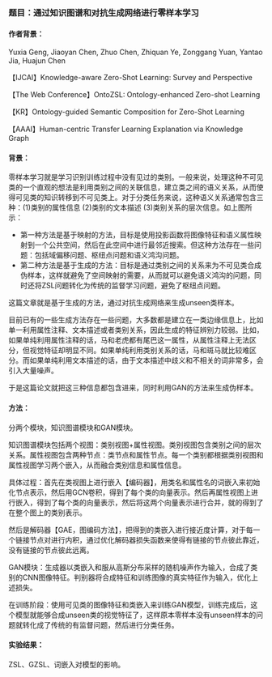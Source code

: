 ### **题目：通过知识图谱和对抗生成网络进行零样本学习**

#### 作者背景：

Yuxia Geng, Jiaoyan Chen, Zhuo Chen, Zhiquan Ye, Zonggang Yuan, Yantao Jia, Huajun Chen

【IJCAI】Knowledge-aware Zero-Shot Learning: Survey and Perspective

【The Web Conference】OntoZSL: Ontology-enhanced Zero-shot Learning

【KR】Ontology-guided Semantic Composition for Zero-Shot Learning

【AAAI】Human-centric Transfer Learning Explanation via Knowledge Graph

#### 背景：

零样本学习就是学习识别训练过程中没有见过的类别。一般来说，处理这种不可见类的一个直观的想法是利用类别之间的关联信息，建立类之间的语义关系，从而使得可见类的知识转移到不可见类上。对于分类任务来说，这种语义关系通常包含三种：(1)类别的属性信息 (2)类别的文本描述 (3)类别关系的层次信息。如上图所示：

- 第一种方法是基于映射的方法，目标是使用投影函数将图像特征和语义属性映射到一个公共空间，然后在此空间中进行最邻近搜索。但这种方法存在一些问题：包括域偏移问题、枢纽点问题和语义鸿沟问题。
- 第二种方法是基于生成的方法：目标是通过类别之间的关系来为不可见类合成伪样本，这样就避免了空间映射的需要，从而就可以避免语义鸿沟的问题，同时还将ZSL问题转化为传统的监督学习问题，避免了枢纽点问题。

这篇文章就是基于生成的方法，通过对抗生成网络来生成unseen类样本。

目前已有的一些生成方法存在一些问题，大多数都是建立在一类边缘信息上，比如单一利用属性注释、文本描述或者类别关系，因此生成的特征辨别力较弱。比如，如果单纯利用属性注释的话，马和老虎都有尾巴这一属性，从属性注释上无法区分，但视觉特征却明显不同。如果单纯利用类别关系的话，马和斑马就比较难区分。而如果单纯利用文本描述的话，由于文本描述中歧义和不相关的词非常多，会引入大量噪声。

于是这篇论文就把这三种信息都包含进来，同时利用GAN的方法来生成伪样本。

#### 方法：

分两个模块，知识图谱模块和GAN模块。

知识图谱模块包括两个视图：类别视图+属性视图。类别视图包含类别之间的层次关系。属性视图包含两种节点：类节点和属性节点。每一个类别都根据类别视图和属性视图学习两个嵌入，从而融合类别信息和属性信息。

具体过程：首先在类视图上进行嵌入【编码器】，用类名和属性名的词嵌入来初始化节点表示，然后用GCN卷积，得到了每个类的向量表示。然后再属性视图上进行嵌入，得到了每个类的向量表示，然后将这两个向量表示进行合并，就的得到了在整个图上的类别表示。

然后是解码器【GAE，图编码方法】，把得到的类嵌入进行接近度计算，对于每一个链接节点对进行内积，通过优化解码器损失函数来使得有链接的节点彼此靠近，没有链接的节点彼此远离。

GAN模块：生成器以类嵌入和服从高斯分布采样的随机噪声作为输入，合成了类别的CNN图像特征。判别器将合成特征和训练图像的真实特征作为输入，优化上述损失。

在训练阶段：使用可见类的图像特征和类嵌入来训练GAN模型，训练完成后，这个模型就能够合成unseen类的视觉特征了，这样原本零样本没有unseen样本的问题就转化成了传统的有监督问题，然后进行分类任务。

#### 实验结果：

ZSL、GZSL、词嵌入对模型的影响。
